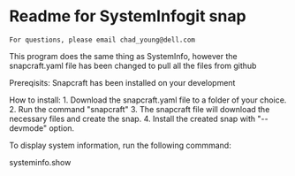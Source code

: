 # Readme for SystemInfogit snap
    For questions, please email chad_young@dell.com

This program does the same thing as SystemInfo, however the snapcraft.yaml file has been changed
to pull all the files from github

Prereqisits:
Snapcraft has been installed on your development

  How to install:
    1. Download the snapcraft.yaml file to a folder of your choice.
    2. Run the command "snapcraft"
    3. The snapcraft file will download the necessary files and create the snap.
    4. Install the created snap with "--devmode" option.

To display system information, run the following commmand:

systeminfo.show

